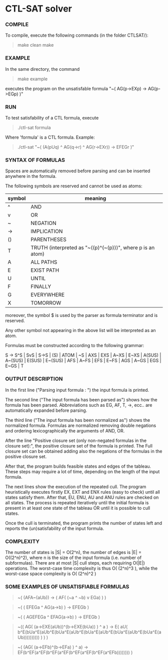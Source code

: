 CTL-SAT solver
===============

### COMPILE

To compile, execute the following commands (in the folder CTLSAT/):

> make clean
> make

### EXAMPLE

In the same directory, the command

> make example

executes the program on the unsatisfable formula "~( AG(p->EXp) -> AG(p->EGp) )"

### RUN

To test satisfability of a CTL formula, execute 

> ./ctl-sat formula

Where 'formula' is a CTL formula. Example:

> ./ctl-sat "~( (A(pUq) ^ AG(q->r) ^ AG(r->EXr)) -> EFEGr )"

### SYNTAX OF FORMULAS

Spaces are automatically removed before parsing and can be inserted anywhere in the formula. 

The following symbols are reserved and cannot be used as atoms:

	

| symbol   |      meaning      |
|----------|-------------|
| ^  |  AND |
| v |	OR |
| ~ |	NEGATION |
| -> |	IMPLICATION |
| () |	PARENTHESES |
| T |	TRUTH (interpreted as "~((p)^(~(p)))", where p is an atom) |
| A |	ALL PATHS |
| E  |	EXIST PATH | 
| U |	UNTIL |
| F |	FINALLY |
| G |	EVERYWHERE |
| X |   TOMORROW |


moreover, the symbol $ is used by the parser as formula terminator and is reserved.

Any other symbol not appearing in the above list will be interpreted as an atom.

Formulas must be constructed according to the following grammar:

S -> S^S | SvS | S->S | (S) | ATOM | ~S | AXS | EXS | A~XS | E~XS | A(SUS) | A~(SUS) | E(SUS) | E~(SUS) | AFS | A~FS | EFS | E~FS | AGS | A~GS | EGS | E~GS | T

### OUTPUT DESCRIPTION

In the first line ("Parsing input formula : ") the input formula is printed.

The second line ("The input formula has been parsed as") shows how the formula has been parsed. Abbreviations such as EG, AF, T, ->, ecc.. are automatically expanded before parsing.

The third line ("The input formula has been normalized as") shows the normalized formula. Formulas are normalized removing double negations and ordering lexicographically the arguments of AND, OR.

After the line "Positive closure set (only non-negated formulas in the closure set):", the positive closure set of the formula is printed. The Full closure set can be obtained adding also the negations of the formulas in the positive closure set.

After that, the program builds feasible states and edges of the tableau. These steps may require a lot of time, depending on the length of the input formula. 

The next lines show the execution of the repeated cull. The program heuristically executes firstly EX, EXT and ENX rules (easy to check) until all states satisfy them. After that, EU, ENU, AU and ANU rules are checked on all states. The process is repeated iteratively until the initial formula is present in at least one state of the tableau OR until it is possible to cull states.

Once the cull is terminated, the program prints the number of states left and reports the (un)satisfability of the input formula.

### COMPLEXITY

The number of states is |S| = O(2^n), the number of edges is |E| = O((2^n)^2), where n is the size of the input formula (i.e. number of subformulas). There are at most |S| cull steps, each requiring O(|E|) operations. The worst-case time complexity is thus O( (2^n)^3 ), while the worst-case space complexity is O( (2^n)^2 )

### SOME EXAMPLES OF UNSATISFIABLE FORMULAS

> ~( (AFA~(aUb)) -> ( AF( (~a ^ ~b) v EGa) ) )

> ~(  ( EFEGa ^ AG(a->b) ) -> EFEGb   )

> ~(  ( AGEFEGa ^ EFAG(a->b) ) -> EFEGb   )

> ~((  AG( (a->EXE(aUb))^(b->EXE(bUa)) ) ^ a )  ->  E( aU( b^E(bUa^E(aUb^E(bUa^E(aUb^E(bUa^E(aUb^E(bUa^E(aUb^E(bUa^E(aUb)))))))))) ) )  )

> ~(  (AG( (a->EFb)^(b->EFa) ) ^ a) -> EF(b^EF(a^EF(b^EF(a^EF(b^EF(a^EF(b^EF(a^EFb))))))))  )



